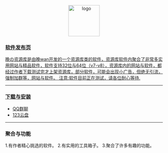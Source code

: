 <div align="center">
  <a href="https://flowus.cn/wdzyk/share/f03cf2e4-efd3-4408-90f7-f13fc092254e"><img width="100px" alt="logo" src="https://pan.tenire.com/view.php/e782348fe6efc4508ee3517d859e8e04.jpg"/>
 
<div align="left">  
  
### 软件发布页
晚の资源库是由晚wan开发的一个资源库类的软件，资源库软件内聚合了非常多实用网站与精品软件，软件支持32位与64位（v7-v8），资源库内的网站与软件，都经过作者下载测试完才上架资源库，部分软件，可能会出现小广告，但绝无引流，强制加群等，网站与软件。
注意:软件目前正在测试，请各位耐心等待.

---

### 下载与安装
- [QQ群聊](http://qm.qq.com/cgi-bin/qm/qr?_wv=1027&k=uwsKwYOHuNdrr7jXNk4HI-VG2qBG-xJ6&authKey=QoKdEGe%2FY0Pxc3IczCHm%2FgSfecByLJjfBG6Hbj%2FuWTFoRMl5QCMqlL5JlOsZ94ct&noverify=0&group_code=773526766)
- [123云盘](https://www.123pan.com/s/63nZVv-yEyMd.html)

---

### 聚合与功能
1.有作者精心挑选的软件。
2.有实用的工具箱子。
3.聚合了许多有趣的功能。
